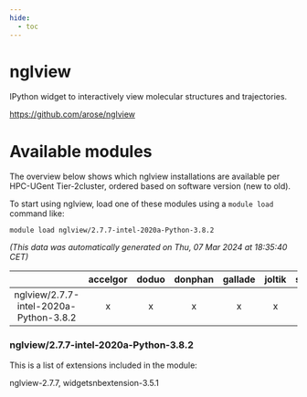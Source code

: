 ```yaml
---
hide:
  - toc
---
```


nglview
=======


IPython widget to interactively view molecular structures and trajectories.

https://github.com/arose/nglview
# Available modules


The overview below shows which nglview installations are available per HPC-UGent Tier-2cluster, ordered based on software version (new to old).

To start using nglview, load one of these modules using a `module load` command like:

```shell
module load nglview/2.7.7-intel-2020a-Python-3.8.2
```

*(This data was automatically generated on Thu, 07 Mar 2024 at 18:35:40 CET)*  

| |accelgor|doduo|donphan|gallade|joltik|skitty|
| :---: | :---: | :---: | :---: | :---: | :---: | :---: |
|nglview/2.7.7-intel-2020a-Python-3.8.2|x|x|x|x|x|x|


### nglview/2.7.7-intel-2020a-Python-3.8.2

This is a list of extensions included in the module:

nglview-2.7.7, widgetsnbextension-3.5.1